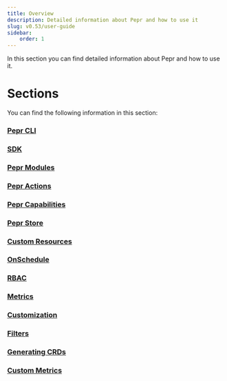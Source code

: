 ```yaml
---
title: Overview
description: Detailed information about Pepr and how to use it
slug: v0.53/user-guide
sidebar:
    order: 1
---
```


In this section you can find detailed information about Pepr and how to use it.

# Sections

You can find the following information in this section:

### [Pepr CLI](pepr-cli/)

### [SDK](sdk/)

### [Pepr Modules](pepr-modules/)

### [Pepr Actions](actions/)

### [Pepr Capabilities](capabilities/)

### [Pepr Store](store/)

### [Custom Resources](custom-resources/)

### [OnSchedule](onschedule/)

### [RBAC](rbac/)

### [Metrics](metrics/)

### [Customization](customization/)

### [Filters](filters/)

### [Generating CRDs](generating-crds/)

### [Custom Metrics](generating_custom_metrics/)